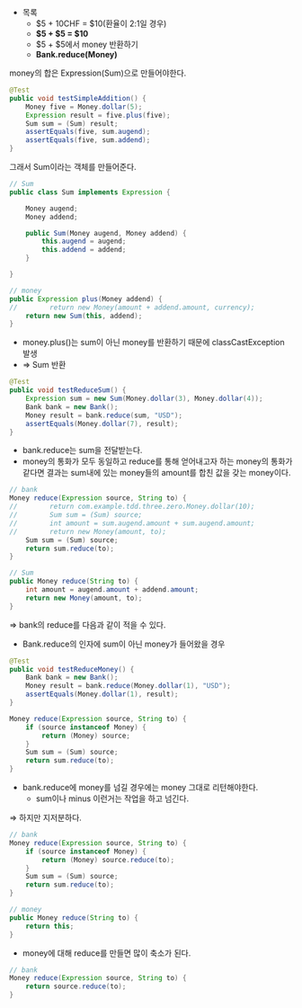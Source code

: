 - 목록
    - $5 + 10CHF = $10(환율이 2:1일 경우)
    - **$5 + $5 = $10**
    - $5 + $5에서 money 반환하기
    - **Bank.reduce(Money)**


money의 합은 Expression(Sum)으로 만들어야한다.

```java
@Test
public void testSimpleAddition() {
    Money five = Money.dollar(5);
    Expression result = five.plus(five);
    Sum sum = (Sum) result;
    assertEquals(five, sum.augend);
    assertEquals(five, sum.addend);
}
```

그래서 Sum이라는 객체를 만들어준다.

```java
// Sum
public class Sum implements Expression {

    Money augend;
    Money addend;

    public Sum(Money augend, Money addend) {
        this.augend = augend;
        this.addend = addend;
    }

}
```

```java
// money
public Expression plus(Money addend) {
//        return new Money(amount + addend.amount, currency);
    return new Sum(this, addend);
}
```

- money.plus()는 sum이 아닌 money를 반환하기 때문에 classCastException 발생
- ⇒ Sum 반환

```java
@Test
public void testReduceSum() {
    Expression sum = new Sum(Money.dollar(3), Money.dollar(4));
    Bank bank = new Bank();
    Money result = bank.reduce(sum, "USD");
    assertEquals(Money.dollar(7), result);
}
```

- bank.reduce는 sum을 전달받는다.
- money의 통화가 모두 동일하고 reduce를 통해 얻어내고자 하는 money의 통화가 같다면 결과는 sum내에 있는 money들의 amount를 합친 값을 갖는 money이다.

```java
// bank
Money reduce(Expression source, String to) {
//        return com.example.tdd.three.zero.Money.dollar(10);
//        Sum sum = (Sum) source;
//        int amount = sum.augend.amount + sum.augend.amount;
//        return new Money(amount, to);
    Sum sum = (Sum) source;
    return sum.reduce(to);
}
```

```java
// Sum
public Money reduce(String to) {
    int amount = augend.amount + addend.amount;
    return new Money(amount, to);
}
```

⇒ bank의 reduce를 다음과 같이 적을 수 있다.

- Bank.reduce의 인자에 sum이 아닌 money가 들어왔을 경우

```java
@Test
public void testReduceMoney() {
    Bank bank = new Bank();
    Money result = bank.reduce(Money.dollar(1), "USD");
    assertEquals(Money.dollar(1), result);
}
```

```java
Money reduce(Expression source, String to) {
    if (source instanceof Money) {
        return (Money) source;
    }
    Sum sum = (Sum) source;
    return sum.reduce(to);
}
```

- bank.reduce에 money를 넘길 경우에는 money 그대로 리턴해야한다.
    - sum이나 minus 이런거는 작업을 하고 넘긴다.

⇒ 하지만 지저분하다.

```java
// bank
Money reduce(Expression source, String to) {
    if (source instanceof Money) {
        return (Money) source.reduce(to);
    }
    Sum sum = (Sum) source;
    return sum.reduce(to);
}
```

```java
// money
public Money reduce(String to) {
    return this;
}
```

- money에 대해 reduce를 만들면 많이 축소가 된다.

```java
// bank
Money reduce(Expression source, String to) {
    return source.reduce(to);
}
```